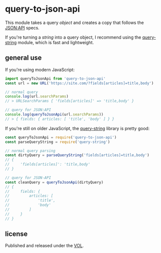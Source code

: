 # query-to-json-api

This module takes a query *object* and creates a copy that follows the
[JSON:API](http://jsonapi.org/) specs.

If you're turning a _string_ into a query object, I recommend
using the [query-string](https://github.com/sindresorhus/query-string)
module, which is fast and lightweight.

## general use

If you're using modern JavaScript:

```js
import queryToJsonApi from 'query-to-json-api'
const url = new URL('https://site.com/?fields[articles]=title,body')

// normal query
console.log(url.searchParams)
// > URLSearchParams { 'fields[articles]' => 'title,body' }

// query for JSON:API
console.log(queryToJsonApi(url.searchParams))
// > { fields: { articles: [ 'title', 'body' ] } }
```

If you're still on older JavaScript, the [query-string](https://www.npmjs.com/package/query-string) library is pretty good:

```js
const queryToJsonApi = require('query-to-json-api')
const parseQueryString = require('query-string')

// normal query parsing
const dirtyQuery = parseQueryString('fields[articles]=title,body')
// {
//     'fields[articles]': 'title,body'
// }

// query for JSON-API
const cleanQuery = queryToJsonApi(dirtyQuery)
// {
//     fields: {
//         articles: [
//             'title',
//             'body'
//         ]
//     }
// }
```

## license

Published and released under the [VOL](http://veryopenlicense.com).
